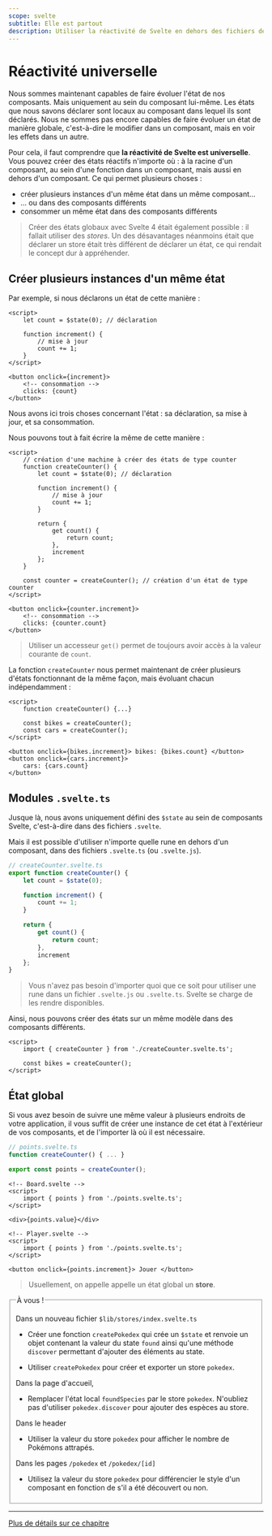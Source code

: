 ```yaml
---
scope: svelte
subtitle: Elle est partout
description: Utiliser la réactivité de Svelte en dehors des fichiers de composant
---
```


# Réactivité universelle

Nous sommes maintenant capables de faire évoluer l'état de nos composants. Mais uniquement au sein
du composant lui-même. Les états que nous savons déclarer sont locaux au composant dans lequel ils
sont déclarés. Nous ne sommes pas encore capables de faire évoluer un état de manière globale,
c'est-à-dire le modifier dans un composant, mais en voir les effets dans un autre.

Pour cela, il faut comprendre que **la réactivité de Svelte est universelle**. Vous pouvez créer des
états réactifs n'importe où : à la racine d'un composant, au sein d'une fonction dans un composant,
mais aussi en dehors d'un composant. Ce qui permet plusieurs choses :

- créer plusieurs instances d'un même état dans un même composant...
- ... ou dans des composants différents
- consommer un même état dans des composants différents

> Créer des états globaux avec Svelte 4 était également possible : il fallait utiliser des _stores_.
> Un des désavantages néanmoins était que déclarer un store était très différent de déclarer un
> état, ce qui rendait le concept dur à appréhender.

## Créer plusieurs instances d'un même état

Par exemple, si nous déclarons un état de cette manière :

```svelte
<script>
	let count = $state(0); // déclaration

	function increment() {
		// mise à jour
		count += 1;
	}
</script>

<button onclick={increment}>
	<!-- consommation -->
	clicks: {count}
</button>
```

Nous avons ici trois choses concernant l'état : sa déclaration, sa mise à jour, et sa consommation.

Nous pouvons tout à fait écrire la même de cette manière :

```svelte
<script>
	// création d'une machine à créer des états de type counter
	function createCounter() {
		let count = $state(0); // déclaration

		function increment() {
			// mise à jour
			count += 1;
		}

		return {
			get count() {
				return count;
			},
			increment
		};
	}

	const counter = createCounter(); // création d'un état de type counter
</script>

<button onclick={counter.increment}>
	<!-- consommation -->
	clicks: {counter.count}
</button>
```

> Utiliser un accesseur `get()` permet de toujours avoir accès à la valeur courante de `count`.

La fonction `createCounter` nous permet maintenant de créer plusieurs d'états fonctionnant de la
même façon, mais évoluant chacun indépendamment :

```svelte
<script>
	function createCounter() {...}

	const bikes = createCounter();
	const cars = createCounter();
</script>

<button onclick={bikes.increment}> bikes: {bikes.count} </button>
<button onclick={cars.increment}>
	cars: {cars.count}
</button>
```

## Modules `.svelte.ts`

Jusque là, nous avons uniquement défini des `$state` au sein de composants Svelte, c'est-à-dire dans
des fichiers `.svelte`.

Mais il est possible d'utiliser n'importe quelle rune en dehors d'un composant, dans des fichiers
`.svelte.ts` (ou `.svelte.js`).

```ts
// createCounter.svelte.ts
export function createCounter() {
	let count = $state(0);

	function increment() {
		count += 1;
	}

	return {
		get count() {
			return count;
		},
		increment
	};
}
```

> Vous n'avez pas besoin d'importer quoi que ce soit pour utiliser une rune dans un fichier
> `.svelte.js` ou `.svelte.ts`. Svelte se charge de les rendre disponibles.

Ainsi, nous pouvons créer des états sur un même modèle dans des composants différents.

```svelte
<script>
	import { createCounter } from './createCounter.svelte.ts';

	const bikes = createCounter();
</script>
```

## État global

Si vous avez besoin de suivre une même valeur à plusieurs endroits de votre application, il vous
suffit de créer une instance de cet état à l'extérieur de vos composants, et de l'importer là où il
est nécessaire.

```js
// points.svelte.ts
function createCounter() { ... }

export const points = createCounter();
```

```svelte
<!-- Board.svelte -->
<script>
	import { points } from './points.svelte.ts';
</script>

<div>{points.value}</div>
```

```svelte
<!-- Player.svelte -->
<script>
	import { points } from './points.svelte.ts';
</script>

<button onclick={points.increment}> Jouer </button>
```

> Usuellement, on appelle appelle un état global un **store**.

<fieldset class='task'>
<legend>À vous !</legend>

Dans un nouveau fichier `$lib/stores/index.svelte.ts`

- Créer une fonction `createPokedex` qui crée un `$state` et renvoie un objet contenant la
  valeur du state `found` ainsi qu'une méthode `discover` permettant d'ajouter des éléments au
  state.

- Utiliser `createPokedex` pour créer et exporter un store `pokedex`.

Dans la page d'accueil,

- Remplacer l'état local `foundSpecies` par le store `pokedex`. N'oubliez pas d'utiliser
  `pokedex.discover` pour ajouter des espèces au store.

Dans le header

- Utiliser la valeur du store `pokedex` pour afficher le nombre de Pokémons attrapés.

Dans les pages `/pokedex` et `/pokedex/[id]`

- Utilisez la valeur du store `pokedex` pour différencier le style d'un composant en fonction de
  s'il a été découvert ou non. </fieldset>

</fieldset>

---

[Plus de détails sur ce chapitre](https://svelte-5-preview.vercel.app/docs/universal-reactivity)
